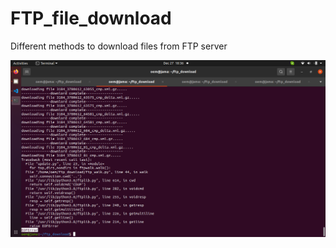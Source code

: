 # FTP_file_download
Different methods to download files from FTP server


![EOFError](https://github.com/janamoumita1997/FTP_file_download/blob/main/EFO_error.png)
